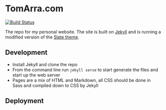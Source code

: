 # TomArra.com

[![Build Status](https://travis-ci.org/tomarra/tomarra.com.svg?branch=master)](https://travis-ci.org/tomarra/tomarra.com)

The repo for my personal website. The site is built on [Jekyll](http://jekyllrb.com) and is running a modified version of the [Slate theme](https://github.com/jasoncostello/slate).

## Development

- Install Jekyll and clone the repo
- From the command line run `jekyll serve` to start generate the files and start up the web server
- Pages are a mix of HTML and Markdown, all CSS should be done in Sass and compiled down to CSS by Jekyll

## Deployment
